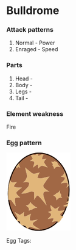 # Bulldrome

### Attack patterns
1. Normal - Power
2. Enraged - Speed

### Parts
1. Head - 
2. Body - 
3. Legs - 
4. Tail - 

### Element weakness
Fire 

### Egg pattern
![image info](../assets/bulldrome.png)

Egg Tags: 